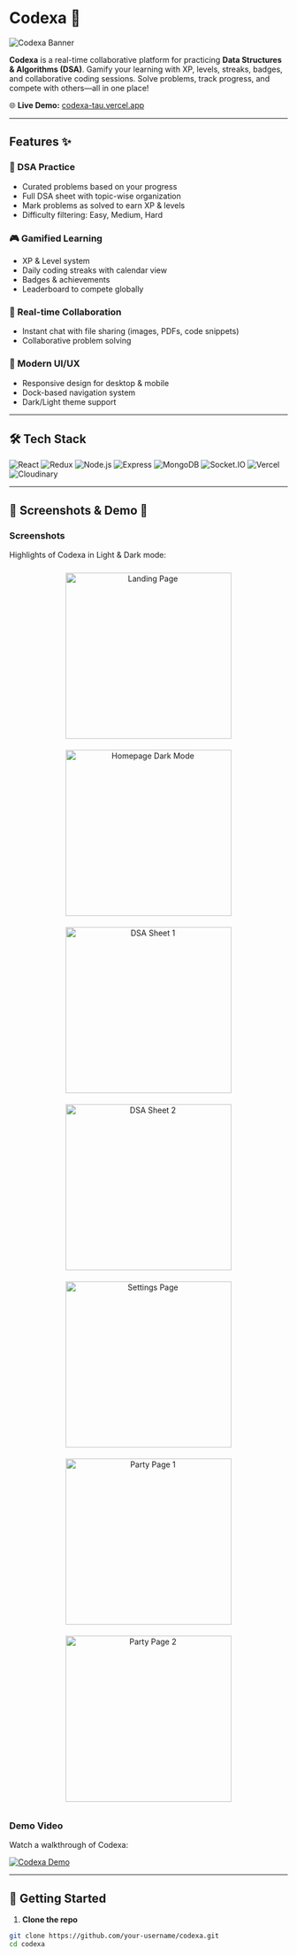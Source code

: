 # Codexa 🚀

![Codexa Banner](https://img.shields.io/badge/Codexa-DSA%20Practice-blue?style=for-the-badge&logo=github)

**Codexa** is a real-time collaborative platform for practicing **Data Structures & Algorithms (DSA)**. Gamify your learning with XP, levels, streaks, badges, and collaborative coding sessions. Solve problems, track progress, and compete with others—all in one place!

🌐 **Live Demo:** [codexa-tau.vercel.app](https://codexa-tau.vercel.app)

---

## Features ✨

### 🧠 DSA Practice
- Curated problems based on your progress
- Full DSA sheet with topic-wise organization
- Mark problems as solved to earn XP & levels
- Difficulty filtering: Easy, Medium, Hard

### 🎮 Gamified Learning
- XP & Level system  
- Daily coding streaks with calendar view  
- Badges & achievements  
- Leaderboard to compete globally

### 🤝 Real-time Collaboration
- Instant chat with file sharing (images, PDFs, code snippets)  
- Collaborative problem solving  

### 🎨 Modern UI/UX
- Responsive design for desktop & mobile  
- Dock-based navigation system  
- Dark/Light theme support  

---

## 🛠 Tech Stack

![React](https://img.shields.io/badge/React-61DAFB?style=for-the-badge&logo=react&logoColor=black)
![Redux](https://img.shields.io/badge/Redux-764ABC?style=for-the-badge&logo=redux&logoColor=white)
![Node.js](https://img.shields.io/badge/Node.js-339933?style=for-the-badge&logo=node.js&logoColor=white)
![Express](https://img.shields.io/badge/Express-000000?style=for-the-badge&logo=express&logoColor=white)
![MongoDB](https://img.shields.io/badge/MongoDB-47A248?style=for-the-badge&logo=mongodb&logoColor=white)
![Socket.IO](https://img.shields.io/badge/Socket.IO-010101?style=for-the-badge&logo=socket.io&logoColor=white)
![Vercel](https://img.shields.io/badge/Vercel-000000?style=for-the-badge&logo=vercel&logoColor=white)
![Cloudinary](https://img.shields.io/badge/Cloudinary-002C61?style=for-the-badge&logo=cloudinary&logoColor=white)

---

## 📸 Screenshots & Demo 🎥

### Screenshots
Highlights of Codexa in Light & Dark mode:

<div align="center">
  <img src="https://res.cloudinary.com/dqz5xgr5v/image/upload/v1755238427/Screenshot_2025-08-15_at_10.55.52_drpxrh.png" alt="Landing Page" width="300" style="margin:10px"/>
  <img src="https://res.cloudinary.com/dqz5xgr5v/image/upload/v1755238428/Screenshot_2025-08-15_at_10.58.13_ewbygd.png" alt="Homepage Dark Mode" width="300" style="margin:10px"/>
  <img src="https://res.cloudinary.com/dqz5xgr5v/image/upload/v1755238428/Screenshot_2025-08-15_at_10.58.23_q8ebr2.png" alt="DSA Sheet 1" width="300" style="margin:10px"/>
  <img src="https://res.cloudinary.com/dqz5xgr5v/image/upload/v1755238429/Screenshot_2025-08-15_at_10.58.30_tlvpro.png" alt="DSA Sheet 2" width="300" style="margin:10px"/>
  <img src="https://res.cloudinary.com/dqz5xgr5v/image/upload/v1755238430/Screenshot_2025-08-15_at_10.58.51_zn5eo6.png" alt="Settings Page" width="300" style="margin:10px"/>
  <img src="https://res.cloudinary.com/dqz5xgr5v/image/upload/v1755238429/Screenshot_2025-08-15_at_10.58.42_zjxic2.png" alt="Party Page 1" width="300" style="margin:10px"/>
  <img src="https://res.cloudinary.com/dqz5xgr5v/image/upload/v1755238431/Screenshot_2025-08-15_at_11.04.15_be8ruv.png" alt="Party Page 2" width="300" style="margin:10px"/>
</div>

### Demo Video
Watch a walkthrough of Codexa:

[![Codexa Demo](https://res.cloudinary.com/dqz5xgr5v/image/upload/v1755188861/Screenshot_2025-08-14_at_21.55.51_huxfa6.png)](https://www.youtube.com/embed/aoWtPYEPPtg)

---

## 🚀 Getting Started

1. **Clone the repo**
```bash
git clone https://github.com/your-username/codexa.git
cd codexa

